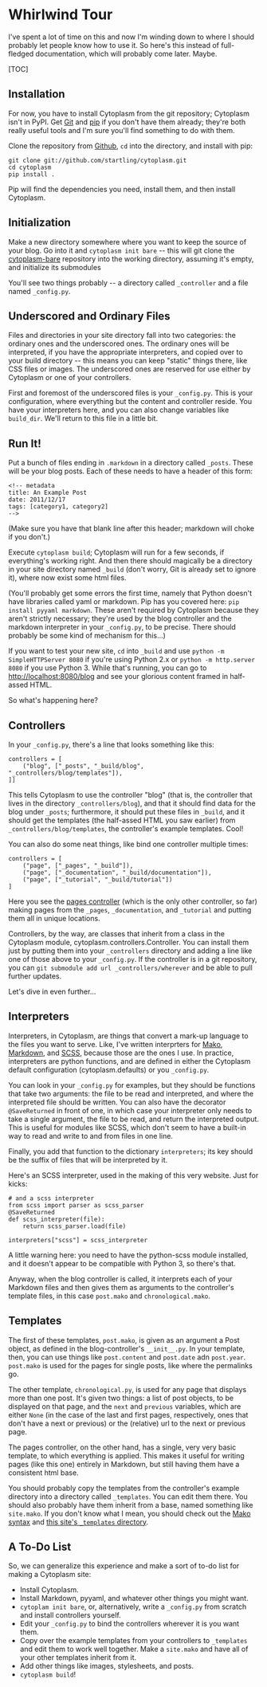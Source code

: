 # Whirlwind Tour
I've spent a lot of time on this and now I'm winding down to where I should probably let people know how to use it. So here's this instead of full-fledged documentation, which will probably come later. Maybe.

[TOC]

## Installation
For now, you have to install Cytoplasm from the git repository; Cytoplasm isn't in PyPI. Get [Git](http://git-scm.com/) and [pip](http://pypi.python.org/pypi/pip) if you don't have them already; they're both really useful tools and I'm sure you'll find something to do with them.

Clone the repository from [Github](https://github.com/startling/cytoplasm), `cd` into the directory, and install with pip:

    git clone git://github.com/startling/cytoplasm.git
    cd cytoplasm
    pip install .

Pip will find the dependencies you need, install them, and then install Cytoplasm.

## Initialization
Make a new directory somewhere where you want to keep the source of your blog. Go into it and `cytoplasm init bare` -- this will git clone the [cytoplasm-bare](https://github.com/startling/cytoplasm-bare) repository into the working directory, assuming it's empty, and initialize its submodules

You'll see two things probably -- a directory called `_controller` and a file named `_config.py`.

## Underscored and Ordinary Files
Files and directories in your site directory fall into two categories: the ordinary ones and the underscored ones.  The ordinary ones will be interpreted, if you have the appropriate interpreters, and copied over to your build directory -- this means you can keep "static" things there, like CSS files or images. The underscored ones are reserved for use either by Cytoplasm or one of your controllers.

First and foremost of the underscored files is your `_config.py`. This is your configuration, where everything but the content and controller reside. You have your interpreters here, and you can also change variables like `build_dir`. We'll return to this file in a little bit.

## Run It!
Put a bunch of files ending in `.markdown` in a directory called `_posts`. These will be your blog posts. Each of these needs to have a header of this form:
~~~~~{.yaml}
<!-- metadata
title: An Example Post
date: 2011/12/17
tags: [category1, category2]
-->

~~~~~
(Make sure you have that blank line after this header; markdown will choke if you don't.)

Execute `cytoplasm build`; Cytoplasm will run for a few seconds, if everything's working right. And then there should magically be a directory in your site directory named `_build` (don't worry, Git is already set to ignore it), where now exist some html files. 

(You'll probably get some errors the first time, namely that Python doesn't have libraries called yaml or markdown. Pip has you covered here: `pip install pyyaml markdown`. These aren't required by Cytoplasm because they aren't strictly necessary; they're used by the blog controller and the markdown interpreter in your `_config.py`, to be precise. There should probably be some kind of mechanism for this...)

If you want to test your new site, `cd` into `_build` and use `python -m SimpleHTTPServer 8080` if you're using Python 2.x or `python -m http.server 8080` if you use Python 3. While that's running, you can go to <http://localhost:8080/blog> and see your glorious content framed in half-assed HTML.

So what's happening here?

## Controllers
In your `_config.py`, there's a line that looks something like this:

~~~~~{.python}
controllers = [
    ("blog", ["_posts", "_build/blog", "_controllers/blog/templates"]),
]]
~~~~~
This tells Cytoplasm to use the controller "blog" (that is, the controller that lives in the directory `_controllers/blog`), and that it should find data for the blog under `_posts`; furthermore, it should put these files in `_build`, and it should get the templates (the half-assed HTML you saw earlier) from `_controllers/blog/templates`, the controller's example templates. Cool!

You can also do some neat things, like bind one controller multiple times:
~~~~~{.python}
controllers = [
    ("page", ["_pages", "_build"]),
    ("page", ["_documentation", "_build/documentation"]),
    ("page", ["_tutorial", "_build/tutorial"])
]
~~~~~
Here you see the [pages controller](https://github.com/startling/cytoplasm-page-controller) (which is the only other controller, so far) making pages from the `_pages`, `_documentation`, and `_tutorial` and putting them all in unique locations.

Controllers, by the way, are classes that inherit from a class in the Cytoplasm module, cytoplasm.controllers.Controller. You can install them just by putting them into your `_controllers` directory and adding a line like one of those above to your `_config.py`.  If the controller is in a git repository, you can `git submodule add url _controllers/wherever` and be able to pull further updates.

Let's dive in even further...

## Interpreters

Interpreters, in Cytoplasm, are things that convert a mark-up language to the files you want to serve. Like, I've written interprters for [Mako](http://makotemplates.org), [Markdown](http://daringfireball.net/projects/markdown/), and [SCSS](http://sass-lang.com), because those are the ones I use. In practice, interpreters are python functions, and are defined in either the Cytoplasm default configuration (cytoplasm.defaults) or you `_config.py`.

You can look in your `_config.py` for examples, but they should be functions that take two arguments: the file to be read and interpreted, and where the interpreted file should be written. You can also have the decorator `@SaveReturned` in front of one, in which case your interpreter only needs to take a single argument, the file to be read, and return the interpreted output. This is useful for modules like SCSS, which don't seem to have a built-in way to read and write to and from files in one line.

Finally, you add that function to the dictionary `interpreters`; its key should be the suffix of files that will be interpreted by it.

Here's an SCSS interpreter, used in the making of this very website. Just for kicks:
~~~~~{.python}
# and a scss interpreter
from scss import parser as scss_parser
@SaveReturned
def scss_interpreter(file):
    return scss_parser.load(file)

interpreters["scss"] = scss_interpreter
~~~~~
A little warning here: you need to have the python-scss module installed, and it doesn't appear to be compatible with Python 3, so there's that.

Anyway, when the blog controller is called, it interprets each of your Markdown files and then gives them as arguments to the controller's template files, in this case `post.mako` and `chronological.mako`.

## Templates

The first of these templates, `post.mako`, is given as an argument a Post object, as defined in the blog-controller's `__init__.py`. In your template, then, you can use things like `post.content` and `post.date` adn `post.year`. `post.mako` is used for the pages for single posts, like where the permalinks go.

The other template, `chronological.py`, is used for any page that displays more than one post. It's given two things: a list of post objects, to be displayed on that page, and the `next` and `previous` variables, which are either `None` (in the case of the last and first pages, respectively, ones that don't have a next or previous) or the (relative) url to the next or previous page.

The pages controller, on the other hand, has a single, very very basic template, to which everything is applied. This makes it useful for writing pages (like this one) entirely in Markdown, but still having them have a consistent html base.

You should probably copy the templates from the controller's example directory into a directory called `_templates`. You can edit them there. You should also probably have them inherit from a base, named something like `site.mako`. If you don't know what I mean, you should check out the [Mako syntax](http://www.makotemplates.org/docs/syntax.html#inherit) and [this site's `_templates` directory](https://github.com/startling/cytoplasm-site/tree/master/_templates).

## A To-Do List
So, we can generalize this experience and make a sort of to-do list for making a Cytoplasm site:

* Install Cytoplasm.
* Install Markdown, pyyaml, and whatever other things you might want.
* `cytoplam init bare`, or, alternatively, write a `_config.py` from scratch and install controllers yourself.
* Edit your `_config.py` to bind the controllers wherever it is you want them.
* Copy over the example templates from your controllers to `_templates` and edit them to work well together. Make a `site.mako` and have all of your other templates inherit from it.
* Add other things like images, stylesheets, and posts.
* `cytoplasm build`!
